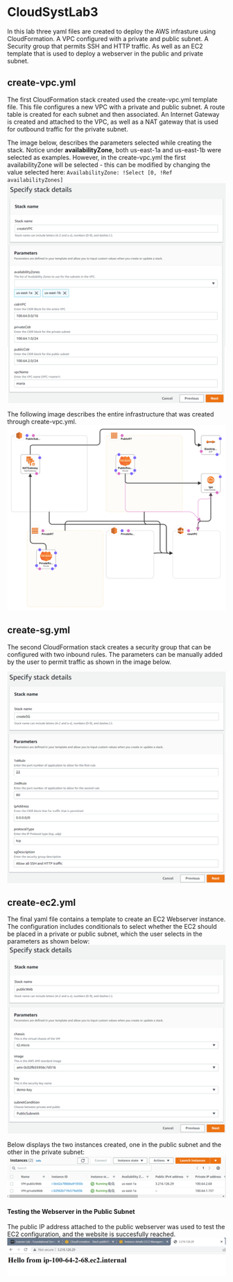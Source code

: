 # CloudSystLab3
In this lab three yaml files are created to deploy the AWS infrasture using CloudFormation. A VPC configured with a private and public subnet. A Security group that permits SSH and HTTP traffic. As well as an EC2 template that is used to deploy a webserver in the public and private subnet.

## create-vpc.yml
The first CloudFormation stack created used the create-vpc.yml template file. This file configures a new VPC with a private and public subnet. A route table is created for each subnet and then associated. An Internet Gateway is created and attached to the VPC, as well as a NAT gateway that is used for outbound traffic for the private subnet.

The image below, describes the parameters selected while creating the stack. Notice under **availabilityZone**, both us-east-1a and us-east-1b were selected as examples. However, in the create-vpc.yml the first availabilityZone will be selected - this can be modified by changing the value selected here: ```AvailabilityZone: !Select [0, !Ref availabilityZones] ```
![alt text](Images/create-vpc.png)


The following image describes the entire infrastructure that was created through create-vpc.yml.
![alt text](Images/vpc-designer.png)


## create-sg.yml
The second CloudFormation stack creates a security group that can be configured with two inbound rules. The parameters can be manually added by the user to permit traffic as shown in the image below.

![alt text](Images/create-sg.png)


## create-ec2.yml
The final yaml file contains a template to create an EC2 Webserver instance. The configuration includes conditionals to select whether the EC2 should be placed in a private or public subnet, which the user selects in the parameters as shown below:
![alt text](Images/create-EC2-public.png)

Below displays the two instances created, one in the public subnet and the other in the private subnet:
![alt text](Images/instances.png)

#### Testing the Webserver in the Public Subnet

The public IP address attached to the public webserver was used to test the EC2 configuration, and the website is succesfully reached.
![alt text](Images/testing-publicweb.png)